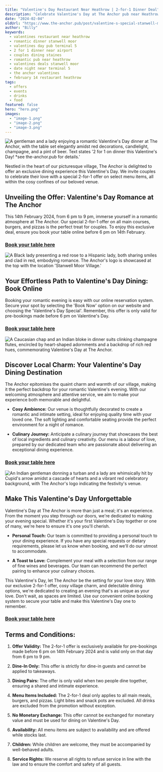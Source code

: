 ```yaml
---
title: "Valentine's Day Restaurant Near Heathrow | 2-for-1 Dinner Deal"
description: "Celebrate Valentine's Day at The Anchor pub near Heathrow Airport with our 2-for-1 dinner special. Romantic atmosphere in Stanwell Moor, just 7 minutes from Terminal 5. Book your Valentine's table for intimate dining near Staines. Perfect for couples and Heathrow hotel guests."
date: "2024-02-04"
oldUrl: "https://www.the-anchor.pub/post/valentine-s-special-stanwell-moor-village-staines-"
author: "Billy"
keywords:
  - valentines restaurant near heathrow
  - romantic dinner stanwell moor
  - valentines day pub terminal 5
  - 2 for 1 dinner near airport
  - couples dining staines
  - romantic pub near heathrow
  - valentines deals stanwell moor
  - date night near terminal 5
  - the anchor valentines
  - february 14 restaurant heathrow
tags:
  - offers
  - events
  - drinks
  - food
featured: false
hero: "hero.png"
images:
  - "image-1.png"
  - "image-2.png"
  - "image-3.png"
---
```


  

![A gentleman and a lady enjoying a romantic Valentine's Day dinner at The Anchor, with the table set elegantly amidst red decorations, candlelight, champagne, and a pint of beer. Text states '2 for 1 on dinner this Valentine's Day! *see the-anchor.pub for details.'](/content/blog/valentine-s-special-stanwell-moor-village-staines-/hero.png)

  

Nestled in the heart of our picturesque village, The Anchor is delighted to offer an exclusive dining experience this Valentine's Day. We invite couples to celebrate their love with a special 2-for-1 offer on select menu items, all within the cosy confines of our beloved venue.

  

## Unveiling the Offer: Valentine's Day Romance at The Anchor

This 14th February 2024, from 6 pm to 9 pm, immerse yourself in a romantic atmosphere at The Anchor. Our special 2-for-1 offer on all main courses, burgers, and pizzas is the perfect treat for couples. To enjoy this exclusive deal, ensure you book your table online before 6 pm on 14th February.

  

### [Book your table here](https://bit.ly/3VhJzzy)

  

![A Black lady presenting a red rose to a Hispanic lady, both sharing smiles and clad in red, embodying romance. The Anchor's logo is showcased at the top with the location 'Stanwell Moor Village.'](/content/blog/valentine-s-special-stanwell-moor-village-staines-/image-1.png)

## Your Effortless Path to Valentine's Day Dining: Book Online

Booking your romantic evening is easy with our online reservation system. Secure your spot by selecting the 'Book Now' option on our website and choosing the 'Valentine's Day Special'. Remember, this offer is only valid for pre-bookings made before 6 pm on Valentine's Day.

  

### [Book your table here](https://bit.ly/3VhJzzy)

  

![A Caucasian chap and an Indian bloke in dinner suits clinking champagne flutes, encircled by heart-shaped adornments and a backdrop of rich red hues, commemorating Valentine's Day at The Anchor.](/content/blog/valentine-s-special-stanwell-moor-village-staines-/image-2.png)

## Discover Local Charm: Your Valentine's Day Dining Destination

The Anchor epitomises the quaint charm and warmth of our village, making it the perfect backdrop for your romantic Valentine's evening. With our welcoming atmosphere and attentive service, we aim to make your experience both memorable and delightful.

  

*   **Cosy Ambience:** Our venue is thoughtfully decorated to create a romantic and intimate setting, ideal for enjoying quality time with your loved one. The soft lighting and comfortable seating provide the perfect environment for a night of romance.
    
*   **Culinary Journey:** Anticipate a culinary journey that showcases the best of local ingredients and culinary creativity. Our menu is a labour of love, prepared by our dedicated team who are passionate about delivering an exceptional dining experience.
    

  

### [Book your table here](https://bit.ly/3VhJzzy)

  

![An Indian gentleman donning a turban and a lady are whimsically hit by Cupid's arrow amidst a cascade of hearts and a vibrant red celebratory background, with The Anchor's logo indicating the festivity's venue.](/content/blog/valentine-s-special-stanwell-moor-village-staines-/image-3.png)

## Make This Valentine's Day Unforgettable

Valentine's Day at The Anchor is more than just a meal; it's an experience. From the moment you step through our doors, we're dedicated to making your evening special. Whether it's your first Valentine's Day together or one of many, we're here to ensure it's one you'll cherish.

*   **Personal Touch:** Our team is committed to providing a personal touch to your dining experience. If you have any special requests or dietary requirements, please let us know when booking, and we'll do our utmost to accommodate.
    
*   **A Toast to Love:** Complement your meal with a selection from our range of fine wines and beverages. Our team can recommend the perfect pairing to enhance your culinary choices.
    

  

This Valentine's Day, let The Anchor be the setting for your love story. With our exclusive 2-for-1 offer, cosy village charm, and delectable dining options, we're dedicated to creating an evening that's as unique as your love. Don't wait, as spaces are limited. Use our convenient online booking system to secure your table and make this Valentine's Day one to remember.

  

### [Book your table here](https://bit.ly/3VhJzzy)

  

## Terms and Conditions:

1.  **Offer Validity:** The 2-for-1 offer is exclusively available for pre-bookings made before 6 pm on 14th February 2024 and is valid only on that day from 6 pm to 9 pm.
    
2.  **Dine-In Only:** This offer is strictly for dine-in guests and cannot be applied to takeaways.
    
3.  **Dining Pairs:** The offer is only valid when two people dine together, ensuring a shared and intimate experience.
    
4.  **Menu Items Included:** The 2-for-1 deal only applies to all main meals, burgers, and pizzas. Light bites and snack pots are excluded. All drinks are excluded from the promotion without exception.
    
5.  **No Monetary Exchange:** This offer cannot be exchanged for monetary value and must be used for dining on Valentine's Day.
    
6.  **Availability:** All menu items are subject to availability and are offered while stocks last.
    
7.  **Children:** While children are welcome, they must be accompanied by well-behaved adults.
    
8.  **Service Rights:** We reserve all rights to refuse service in line with the law and to ensure the comfort and safety of all guests.
